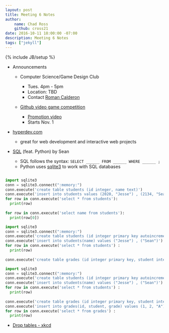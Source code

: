 ```yaml
---
layout: post
title: Meeting 6 Notes
author:
    name: Chad Ross
    github: cross21
date: 2016-10-11 18:00:00 -07:00
description: Meeting 6 Notes
tags: ["jekyll"]
---
```

{% include JB/setup %}

- Announcements

  - Computer Science/Game Design Club
    - Tues. 4pm - 5pm
    - Location: TBD
    - Contact [Roman Calderon](mailto:romanc647@gmail.com)
  
  - [Github video game competition](http://gameoff.github.com)
    - [Promotion video](https://www.youtube.com/watch?v=uG1zzGNPDnU)
    - Starts Nov. 1
  
- [hyperdev.com](http://hyperdev.com)
  - great for web development and interactive web projects
  
- [SQL](https://en.wikipedia.org/wiki/SQL) (feat. Python) by Sean
  - SQL follows the syntax: `SELECT ______ FROM ______ WHERE ______ ;`
  - Python uses [sqlite3](https://docs.python.org/2/library/sqlite3.html) to work with SQL databases

```python

import sqlite3
conn = sqlite3.connect(":memory:")
conn.execute('create table students (id integer, name text)')
conn.execute('insert into students values (2020, "Jesse") , (2134, "Sean")')
for row in conn.execute('select * from students'):
  print(row)
  
for row in conn.execute('select name from students'):
  print(row[0])

```

```python
import sqlite3
conn = sqlite3.connect(":memory:")
conn.execute('create table students (id integer primary key autoincrement, name text)')
conn.execute('insert into students(name) values ("Jesse") , ("Sean")')
for row in conn.execute('select * from students') :
  print(row)
  
conn.execute('create table grades (id integer primary key, student integer references student(id), grade text)')

```

```python
import sqlite3
conn = sqlite3.connect(":memory:")
conn.execute('create table students (id integer primary key autoincrement, name text)')
conn.execute('insert into students(name) values ("Jesse") , ("Sean")')
for row in conn.execute('select * from students') :
  print(row)
  
conn.execute('create table grades (id integer primary key, student integer references student(id), grade text)')
conn.execute('insert into grades(id, student, grade) values (1, 2, "A"), (2, 1, "B"), (3, 2, "A"), (4, 2, "B")')
for row in conn.execute('select * from grades') :
  print(row)

```
  - [Drop tables - xkcd](https://xkcd.com/327/)
